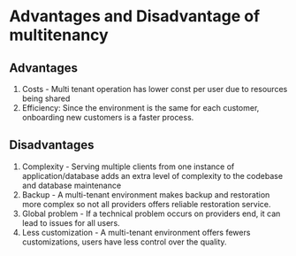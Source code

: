 # Advantages and Disadvantage of multitenancy

## Advantages
1) Costs - Multi tenant operation has lower const per user due to resources being shared  
2) Efficiency: Since the environment is the same for each customer, onboarding new customers is a faster process.

## Disadvantages
1) Complexity - Serving multiple clients from one instance of application/database adds an extra level of complexity to the codebase and database maintenance
2) Backup - A multi-tenant environment makes backup and restoration more complex so not all providers offers reliable restoration service.
3) Global problem - If a technical problem occurs on providers end, it can lead to issues for all users.
4) Less customization - A multi-tenant environment offers fewers customizations, users have less control over the quality.